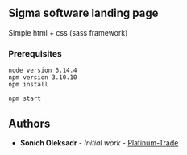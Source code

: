 
## Sigma software landing page

Simple html + css (sass framework)

### Prerequisites

```
node version 6.14.4
npm version 3.10.10
npm install

npm start

```
## Authors

* **Sonich Oleksadr** - *Initial work* - [Platinum-Trade](https://github.com/tbunitrade)
